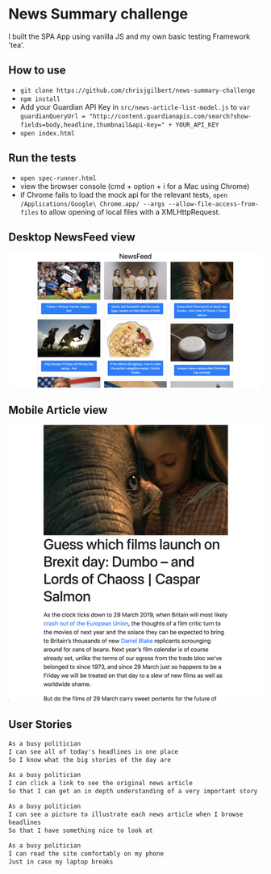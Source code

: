 # News Summary challenge

I built the SPA App using vanilla JS and my own basic testing Framework 'tea'.

## How to use

* `git clone https://github.com/chrisjgilbert/news-summary-challenge`  
* `npm install`
* Add your Guardian API Key in `src/news-article-list-model.js` to `var guardianQueryUrl = "http://content.guardianapis.com/search?show-fields=body,headline,thumbnail&api-key=" + YOUR_API_KEY`
* `open index.html`    

## Run the tests

* `open spec-runner.html`
* view the browser console (cmd + option + i for a Mac using Chrome)   
* if Chrome fails to load the mock api for the relevant tests, `open /Applications/Google\ Chrome.app/ --args --allow-file-access-from-files` to allow opening of local files with a XMLHttpRequest.   

## Desktop NewsFeed view

![desktop NewsFeed view](images/newsfeed-desktop-view.png)  

## Mobile Article view

![mobile mobile view](images/summary-mobile-view.png)  

## User Stories

```
As a busy politician
I can see all of today's headlines in one place
So I know what the big stories of the day are
```

```
As a busy politician
I can click a link to see the original news article
So that I can get an in depth understanding of a very important story
```

```
As a busy politician
I can see a picture to illustrate each news article when I browse headlines
So that I have something nice to look at
```

```
As a busy politician
I can read the site comfortably on my phone
Just in case my laptop breaks
```

